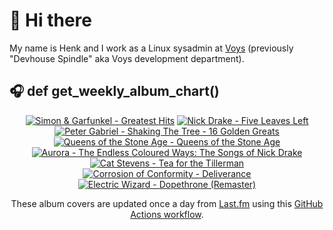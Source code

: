 # 👋 Hi there

My name is Henk and I work as a Linux sysadmin at <a href="https://www.voys.co/about/">Voys</a> (previously "Devhouse Spindle" aka Voys development department).

## 🎧 def get_weekly_album_chart()
<!-- lastfm -->
<p align="center"><a href="https://www.last.fm/music/Simon+&+Garfunkel/Greatest+Hits"><img src="https://lastfm.freetls.fastly.net/i/u/64s/f46fe8ac8dde30e7d4492b881e63e01a.png" title="Simon & Garfunkel - Greatest Hits"></a> <a href="https://www.last.fm/music/Nick+Drake/Five+Leaves+Left"><img src="https://lastfm.freetls.fastly.net/i/u/64s/eb968db6df642125c2cec2d2b0042187.png" title="Nick Drake - Five Leaves Left"></a> <a href="https://www.last.fm/music/Peter+Gabriel/Shaking+The+Tree+-+16+Golden+Greats"><img src="https://lastfm.freetls.fastly.net/i/u/64s/13b1999b76e842ee9d607e9c0b36177b.jpg" title="Peter Gabriel - Shaking The Tree - 16 Golden Greats"></a> <a href="https://www.last.fm/music/Queens+of+the+Stone+Age/Queens+of+the+Stone+Age"><img src="https://lastfm.freetls.fastly.net/i/u/64s/383d9d012f2c4c19cc85ad1b433f8d94.png" title="Queens of the Stone Age - Queens of the Stone Age"></a> <a href="https://www.last.fm/music/Aurora/The+Endless+Coloured+Ways:+The+Songs+of+Nick+Drake"><img src="https://lastfm.freetls.fastly.net/i/u/64s/2363bc64cba4cc2f536b74772681d0f8.jpg" title="Aurora - The Endless Coloured Ways: The Songs of Nick Drake"></a> <a href="https://www.last.fm/music/Cat+Stevens/Tea+for+the+Tillerman"><img src="https://lastfm.freetls.fastly.net/i/u/64s/16e68eb0517b8a2289cd949a8c30fd56.jpg" title="Cat Stevens - Tea for the Tillerman"></a> <a href="https://www.last.fm/music/Corrosion+of+Conformity/Deliverance"><img src="https://lastfm.freetls.fastly.net/i/u/64s/8ba5360dcc8f43f6af573bf73c1e6e98.png" title="Corrosion of Conformity - Deliverance"></a> <a href="https://www.last.fm/music/Electric+Wizard/Dopethrone+(Remaster)"><img src="https://lastfm.freetls.fastly.net/i/u/64s/f57be94bf16447e490fafddd3c2138dc.png" title="Electric Wizard - Dopethrone (Remaster)"></a> </p>

<p align="center">These album covers are updated once a day from <a href="https://www.last.fm/user/hbokh">Last.fm</a> using this <a href="https://github.com/marketplace/actions/lastfm-to-markdown">GitHub Actions workflow</a>.</p>
